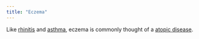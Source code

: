 ```yaml
---
title: "Eczema"
---
```



Like [rhinitis](cause-effect-affect/rhinitis) and [asthma](cause-effect-affect/asthma), eczema is commonly thought of a [atopic disease](cause-effect-affect/atopy). 